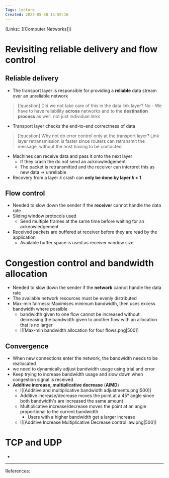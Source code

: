 ```yaml
---
Tags: lecture
Created: 2023-05-30 14:59:16
---
```

(Links:: [[Computer Networks]])
# Revisiting reliable delivery and flow control
## Reliable delivery
- The transport layer is responsible for providing a **reliable** data stream over an unreliable network

> [!question] Did we not take care of this in the data link layer?
> No - We have to have reliability **across** networks and to the **destination process** as well, not just individual links
- Transport layer checks the end-to-end correctness of data

> [!question] Why not do error control only at the transport layer?
> Link layer retransmission is faster since routers can retransmit the message, without the host having to be contacted 

- Machines can receive data and pass it onto the next layer
	- If they crash the do not send an acknowledgement
	- The packet is retransmitted and the receiver can interpret this as new data -> unreliable 
- Recovery from a layer $k$ crash can **only be done by layer $k+1$**
## Flow control
- Needed to slow down the sender if the **receiver** cannot handle the data rate
- Sliding window protocols used 
	- Send multiple frames at the same time before waiting for an acknowledgement
- Received packets are buffered at receiver before they are read by the application
	- Available buffer space is used as receiver window size
# Congestion control and bandwidth allocation
- Needed to slow down the sender if the **network** cannot handle the data rate
- The available network resources must be evenly distributed 
- Max-min fairness: Maximises minimum bandwidth, then uses excess bandwidth where possible
	- bandwidth given to one flow cannot be increased without decreasing the bandwidth given to another flow with an allocation that is no larger
	- ![[Max-min bandwidth allocation for four flows.png|500]]
## Convergence
- When new connections enter the network, the bandwidth needs to be reallocated
- we need to dynamically adjust bandwidth usage using trial and error
- Keep trying to increase bandwidth usage and slow down when congestion signal is received
- **Additive increase, multiplicative decrease** (**AIMD**)
	- ![[Additive and multiplicative bandwidth adjustments.png|500]]
	- Additive increase/decrease moves the point at a 45° angle since both bandwidth's are increased the same amount
	- Multiplicative increase/decrease moves the point at an angle proportional to the current bandwidth
		- Users with a higher bandwidth get a larger increase
	- ![[Additive Increase Multiplicative Decrease control law.png|500]]
# TCP and UDP
- 

---
References: